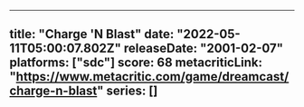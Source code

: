 
---
title: "Charge 'N Blast"
date: "2022-05-11T05:00:07.802Z"
releaseDate: "2001-02-07"
platforms: ["sdc"]
score: 68
metacriticLink: "https://www.metacritic.com/game/dreamcast/charge-n-blast"
series: []
---
